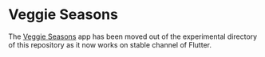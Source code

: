 # Veggie Seasons

The [Veggie Seasons](https://github.com/flutter/samples/tree/main/veggieseasons) app has been moved out of the experimental
directory of this repository as it now works on stable channel of Flutter.
